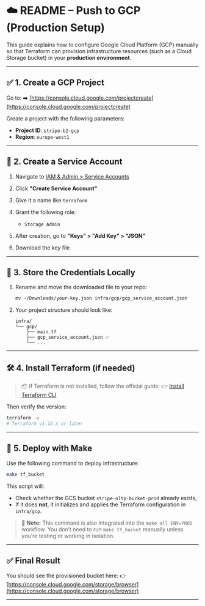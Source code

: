 # ☁️ README – Push to GCP (Production Setup)

This guide explains how to configure Google Cloud Platform (GCP) manually so that Terraform can provision infrastructure resources (such as a Cloud Storage bucket) in your **production environment**.

---

## ✅ 1. Create a GCP Project

Go to:
➡️ [https://console.cloud.google.com/projectcreate](https://console.cloud.google.com/projectcreate)

Create a project with the following parameters:

* **Project ID**: `stripe-b2-gcp`
* **Region**: `europe-west1`

---

## 🔐 2. Create a Service Account

1. Navigate to [IAM & Admin > Service Accounts](https://console.cloud.google.com/iam-admin/serviceaccounts)

2. Click **"Create Service Account"**

3. Give it a name like `terraform`

4. Grant the following role:

   * `Storage Admin`

5. After creation, go to **"Keys" > "Add Key" > "JSON"**

6. Download the key file

---

## 📁 3. Store the Credentials Locally

1. Rename and move the downloaded file to your repo:

   ```bash
   mv ~/Downloads/your-key.json infra/gcp/gcp_service_account.json
   ```

2. Your project structure should look like:

   ```
   infra/
   └── gcp/
       ├── main.tf
       ├── gcp_service_account.json ✅
       └── ...
   ```

---

## 🛠 4. Install Terraform (if needed)

> 📦 If Terraform is not installed, follow the official guide:
> 👉 [Install Terraform CLI](https://developer.hashicorp.com/terraform/tutorials/aws-get-started/install-cli)

Then verify the version:

```bash
terraform -v
# Terraform v1.12.x or later
```

---

## 🚀 5. Deploy with Make

Use the following command to deploy infrastructure:

```bash
make tf_bucket
```

This script will:

* Check whether the GCS bucket `stripe-oltp-bucket-prod` already exists,
* If it does **not**, it initializes and applies the Terraform configuration in `infra/gcp`.

> 🔄 **Note:** This command is also integrated into the `make all ENV=PROD` workflow.
> You don’t need to run `make tf_bucket` manually unless you're testing or working in isolation.

---

## ✅ Final Result

You should see the provisioned bucket here:
👉 [https://console.cloud.google.com/storage/browser](https://console.cloud.google.com/storage/browser)

---
